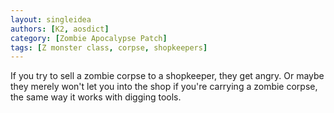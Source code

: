 ```yaml
---
layout: singleidea
authors: [K2, aosdict]
category: [Zombie Apocalypse Patch]
tags: [Z monster class, corpse, shopkeepers]
---
```

If you try to sell a zombie corpse to a shopkeeper, they get angry. Or maybe they merely won't let you into the shop if you're carrying a zombie corpse, the same way it works with digging tools.

